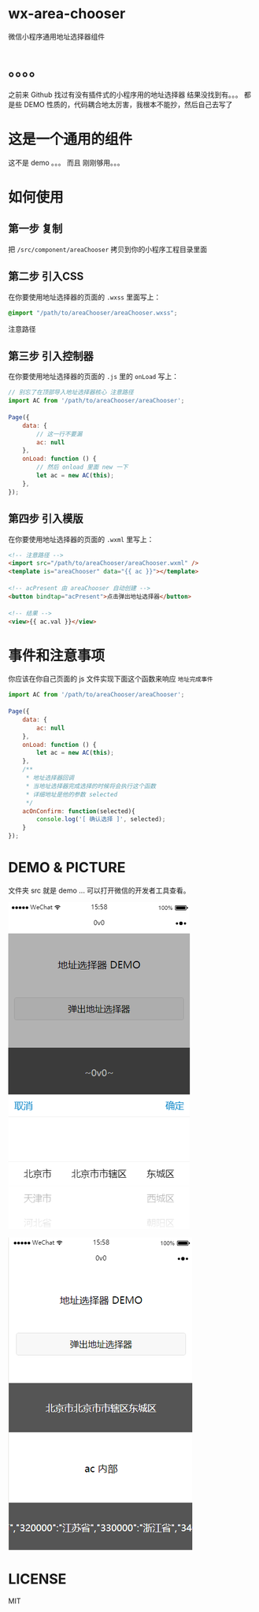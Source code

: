 # wx-area-chooser 
微信小程序通用地址选择器组件

# 。。。。 

之前来 Github 找过有没有插件式的小程序用的地址选择器 结果没找到有。。。 都是些 DEMO 性质的，代码耦合地太厉害，我根本不能抄，然后自己去写了 


# 这是一个通用的组件 

这不是 demo 。。。 而且 刚刚够用。。。 


# 如何使用 

## 第一步 复制

把 `/src/component/areaChooser` 拷贝到你的小程序工程目录里面 

## 第二步 引入CSS

在你要使用地址选择器的页面的 `.wxss` 里面写上： 

``` css
@import "/path/to/areaChooser/areaChooser.wxss";
```

注意路径

## 第三步 引入控制器

在你要使用地址选择器的页面的 `.js` 里的 `onLoad` 写上： 

``` js
// 别忘了在顶部导入地址选择器核心 注意路径
import AC from '/path/to/areaChooser/areaChooser';

Page({
	data: {
		// 这一行不要漏 
		ac: null
	},
	onLoad: function () {
		// 然后 onload 里面 new 一下 
		let ac = new AC(this);
	},
});
```

## 第四步 引入模版

在你要使用地址选择器的页面的 `.wxml` 里写上： 

``` html
<!-- 注意路径 -->
<import src="/path/to/areaChooser/areaChooser.wxml" />
<template is="areaChooser" data="{{ ac }}"></template>

<!-- acPresent 由 areaChooser 自动创建 -->
<button bindtap="acPresent">点击弹出地址选择器</button>

<!-- 结果 -->
<view>{{ ac.val }}</view>
```


# 事件和注意事项 

你应该在你自己页面的 js 文件实现下面这个函数来响应 `地址完成事件` 

``` js
import AC from '/path/to/areaChooser/areaChooser';

Page({
	data: {
		ac: null
	},
	onLoad: function () {
		let ac = new AC(this);
	},
	/**
	 * 地址选择器回调
	 * 当地址选择器完成选择的时候将会执行这个函数
	 * 详细地址是他的参数 selected
	 */
	acOnConfirm: function(selected){
		console.log('[ 确认选择 ]', selected);
	}
});
```

# DEMO & PICTURE 

文件夹 src 就是 demo ... 可以打开微信的开发者工具查看。 

![sele](static/one.jpg)

![val](static/two.jpg)

# LICENSE

MIT

